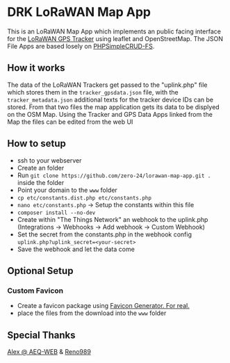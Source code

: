 # DRK LoRaWAN Map App

This is an LoRaWAN Map App which implements an public facing interface for the [LoRaWAN GPS Tracker](https://www.aeq-web.com/lorawan-gps-tracker-the-things-stack-tts-application-server/) using leaflet and OpenStreetMap. The JSON File Apps are based losely on [PHPSimpleCRUD-FS](https://github.com/thecodeholic/PHPSimpleCRUD-FS).

## How it works

The data of the LoRaWAN Trackers get passed to the "uplink.php" file which stores them in the `tracker_gpsdata.json` file, with the `tracker_metadata.json` additional texts for the tracker device IDs can be stored. From that two files the map application gets its data to be displyed on the OSM Map.
Using the Tracker and GPS Data Apps linked from the Map the files can be edited from the web UI

## How to setup

- ssh to your webserver
- Create an folder
- Run `git clone https://github.com/zero-24/lorawan-map-app.git .` inside the folder
- Point your domain to the `www` folder
- `cp etc/constants.dist.php etc/constants.php`
- `nano etc/constants.php` -> Setup the constants within this file
- `composer install --no-dev`
- Create within "The Things Network" an webhook to the uplink.php (Integrations -> Webhooks -> Add webhook -> Custom Webhook)
- Set the secret from the constants.php in the webhook config `uplink.php?uplink_secret=<your-secret>`
- Save the webhook and let the data come

## Optional Setup
### Custom Favicon

- Create a favicon package using [Favicon Generator. For real.](https://realfavicongenerator.net/)
- place the files from the download into the `www` folder

## Special Thanks

[Alex @ AEQ-WEB](https://www.aeq-web.com/) & [Reno989](https://github.com/Reno989)
